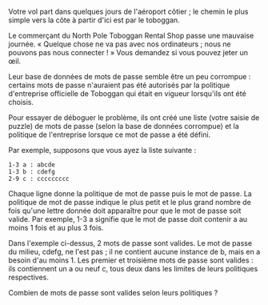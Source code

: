 Votre vol part dans quelques jours de l'aéroport côtier ; le chemin le plus simple vers la côte à partir d'ici est par le toboggan.

Le commerçant du North Pole Toboggan Rental Shop passe une mauvaise journée. « Quelque chose ne va pas avec nos ordinateurs ; nous ne pouvons pas nous connecter ! » Vous demandez si vous pouvez jeter un œil.

Leur base de données de mots de passe semble être un peu corrompue : certains mots de passe n'auraient pas été autorisés par la politique d'entreprise officielle de Toboggan qui était en vigueur lorsqu'ils ont été choisis.

Pour essayer de déboguer le problème, ils ont créé une liste (votre saisie de puzzle) de mots de passe (selon la base de données corrompue) et la politique de l'entreprise lorsque ce mot de passe a été défini.

Par exemple, supposons que vous ayez la liste suivante :

    1-3 a : abcde
    1-3 b : cdefg
    2-9 c : ccccccccc
    
Chaque ligne donne la politique de mot de passe puis le mot de passe. La politique de mot de passe indique le plus petit et le plus grand nombre de fois qu'une lettre donnée doit apparaître pour que le mot de passe soit valide. Par exemple, 1-3 a signifie que le mot de passe doit contenir a au moins 1 fois et au plus 3 fois.

Dans l'exemple ci-dessus, 2 mots de passe sont valides. Le mot de passe du milieu, cdefg, ne l'est pas ; il ne contient aucune instance de b, mais en a besoin d'au moins 1. Les premier et troisième mots de passe sont valides : ils contiennent un a ou neuf c, tous deux dans les limites de leurs politiques respectives.

Combien de mots de passe sont valides selon leurs politiques ?